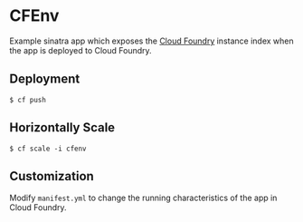 # CFEnv

Example sinatra app which exposes the [Cloud Foundry](http://cloudfoundry.org) instance index when the app is deployed to Cloud Foundry.

## Deployment

```
$ cf push
```

## Horizontally Scale

```
$ cf scale -i cfenv
```

## Customization

Modify `manifest.yml` to change the running characteristics of the app in Cloud Foundry.